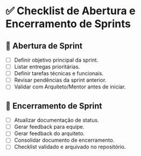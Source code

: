 # ✅ Checklist de Abertura e Encerramento de Sprints

## 📌 Abertura de Sprint
- [ ] Definir objetivo principal da sprint.  
- [ ] Listar entregas prioritárias.  
- [ ] Definir tarefas técnicas e funcionais.  
- [ ] Revisar pendências da sprint anterior.  
- [ ] Validar com Arquiteto/Mentor antes de iniciar.  

## 📌 Encerramento de Sprint
- [ ] Atualizar documentação de status.  
- [ ] Gerar feedback para equipe.  
- [ ] Gerar feedback do arquiteto.  
- [ ] Consolidar documento de encerramento.  
- [ ] Checklist validado e arquivado no repositório.  
